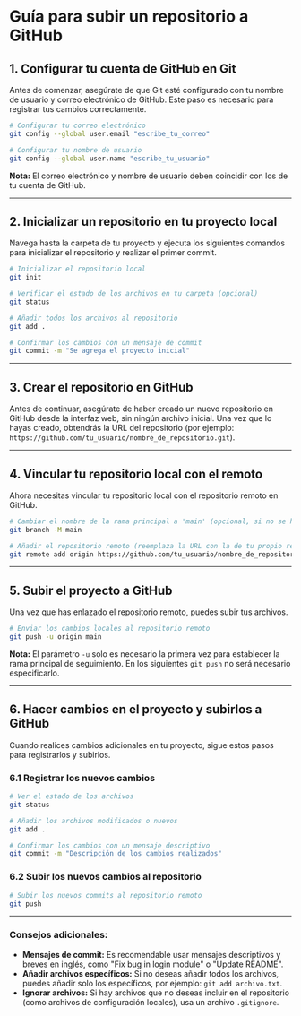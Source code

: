 # Guía para subir un repositorio a GitHub

## 1. Configurar tu cuenta de GitHub en Git

Antes de comenzar, asegúrate de que Git esté configurado con tu nombre de usuario y correo electrónico de GitHub. Este paso es necesario para registrar tus cambios correctamente.

```bash
# Configurar tu correo electrónico
git config --global user.email "escribe_tu_correo"

# Configurar tu nombre de usuario
git config --global user.name "escribe_tu_usuario"
```

**Nota:** El correo electrónico y nombre de usuario deben coincidir con los de tu cuenta de GitHub.

---

## 2. Inicializar un repositorio en tu proyecto local

Navega hasta la carpeta de tu proyecto y ejecuta los siguientes comandos para inicializar el repositorio y realizar el primer commit.

```bash
# Inicializar el repositorio local
git init

# Verificar el estado de los archivos en tu carpeta (opcional)
git status

# Añadir todos los archivos al repositorio
git add .

# Confirmar los cambios con un mensaje de commit
git commit -m "Se agrega el proyecto inicial"
```

---

## 3. Crear el repositorio en GitHub

Antes de continuar, asegúrate de haber creado un nuevo repositorio en GitHub desde la interfaz web, sin ningún archivo inicial. Una vez que lo hayas creado, obtendrás la URL del repositorio (por ejemplo: `https://github.com/tu_usuario/nombre_de_repositorio.git`).

---

## 4. Vincular tu repositorio local con el remoto

Ahora necesitas vincular tu repositorio local con el repositorio remoto en GitHub.

```bash
# Cambiar el nombre de la rama principal a 'main' (opcional, si no se ha hecho ya)
git branch -M main

# Añadir el repositorio remoto (reemplaza la URL con la de tu propio repositorio)
git remote add origin https://github.com/tu_usuario/nombre_de_repositorio.git
```

---

## 5. Subir el proyecto a GitHub

Una vez que has enlazado el repositorio remoto, puedes subir tus archivos.

```bash
# Enviar los cambios locales al repositorio remoto
git push -u origin main
```

**Nota:** El parámetro `-u` solo es necesario la primera vez para establecer la rama principal de seguimiento. En los siguientes `git push` no será necesario especificarlo.

---

## 6. Hacer cambios en el proyecto y subirlos a GitHub

Cuando realices cambios adicionales en tu proyecto, sigue estos pasos para registrarlos y subirlos.

### 6.1 Registrar los nuevos cambios

```bash
# Ver el estado de los archivos
git status

# Añadir los archivos modificados o nuevos
git add .

# Confirmar los cambios con un mensaje descriptivo
git commit -m "Descripción de los cambios realizados"
```

### 6.2 Subir los nuevos cambios al repositorio

```bash
# Subir los nuevos commits al repositorio remoto
git push
```

---

### Consejos adicionales:

- **Mensajes de commit:** Es recomendable usar mensajes descriptivos y breves en inglés, como "Fix bug in login module" o "Update README".
- **Añadir archivos específicos:** Si no deseas añadir todos los archivos, puedes añadir solo los específicos, por ejemplo: `git add archivo.txt`.
- **Ignorar archivos:** Si hay archivos que no deseas incluir en el repositorio (como archivos de configuración locales), usa un archivo `.gitignore`.




